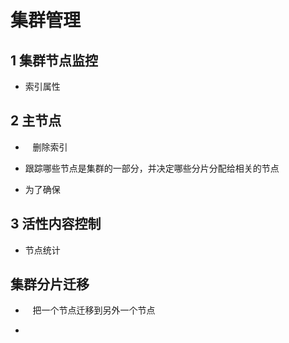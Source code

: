 # 集群管理

## 1 集群节点监控

- 索引属性

## 2 主节点

-    删除索引
  
       

- 跟踪哪些节点是集群的一部分，并决定哪些分片分配给相关的节点

- 为了确保

## 3 活性内容控制

- 节点统计

## 集群分片迁移

-    把一个节点迁移到另外一个节点

- 

